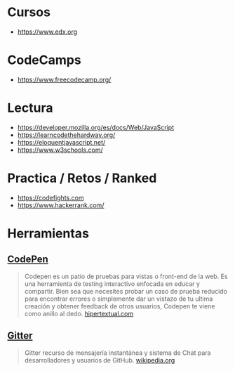 # Cursos
- https://www.edx.org

# CodeCamps
- https://www.freecodecamp.org/

# Lectura
- https://developer.mozilla.org/es/docs/Web/JavaScript
- https://learncodethehardway.org/
- https://eloquentjavascript.net/
- https://www.w3schools.com/

# Practica / Retos / Ranked
- https://codefights.com
- https://www.hackerrank.com/

# Herramientas

## [CodePen](https://codepen.io)
> Codepen es un patio de pruebas para vistas o front-end de la web. Es una herramienta de testing interactivo enfocada en educar y compartir. Bien sea que necesites probar un caso de prueba reducido para encontrar errores o simplemente dar un vistazo de tu ultima creación y obtener feedback de otros usuarios, Codepen te viene como anillo al dedo.
[hipertextual.com](https://hipertextual.com/archivo/2014/07/codepen-herramienta-testing)

## [Gitter](https://gitter.im)
> Gitter recurso de mensajería instantánea y sistema de Chat para desarrolladores y usuarios de GitHub.
[wikipedia.org](https://en.wikipedia.org/wiki/Gitter)

